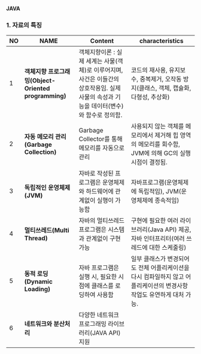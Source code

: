 #### JAVA

### 1. 자료의 특징

|NO|NAME|Content|characteristics|
|---|---|---|---|
|1|**객체지향 프로그래밍(Object-Oriented programming)**|객체지향이론 : 실제 세계는 사물(객체)로 이루어지며, 사건은 이들간의 상호작용임. 실제 사물의 속성과 기능을 데이터(변수)와 함수로 정의함.|코드의 재사용, 유지보수, 중복제거, 오작동 방지(클래스, 객체, 캡슐화, 다형성, 추상화)|
|2|**자동 메모리 관리(Garbage Collection)**|Garbage Collector를 통해 메모리를 자동으로 관리|사용되지 않는 객체를 메모리에서 제거해 힙 영역의 메모리를 회수함, JVM에 의해 GC의 실행 시점이 결정됨.|
|3|**독립적인 운영체제(JVM)**|자바로 작성된 프로그램은 운영체제와 하드웨어에 관계없이 실행이 가능함|자바프로그램(운영체제에 독립적임), JVM(운영체제에 종속적임)|
|4|**멀티쓰레드(Multi Thread)**|자바의 멀티쓰레드 프로그램은 시스템과 관계없이 구현 가능|구현에 필요한 여러 라이브러리(Java API) 제공, 자바 인터프리터(여러 쓰레드에 대한 스케줄링)|
|5|**동적 로딩(Dynamic Loading)**|자바 프로그램은 실행 시, 필요한 시점에 클래스를 로딩하여 사용함|일부 클래스가 변경되어도 전체 어플리케이션을 다시 컴파일하지 않고 어플리케이션의 변경사항 작업도 유연하게 대처 가능.|
|6|**네트워크와 분산처리**|다양한 네트워크 프로그래밍 라이브러리(JAVA API) 지원|
